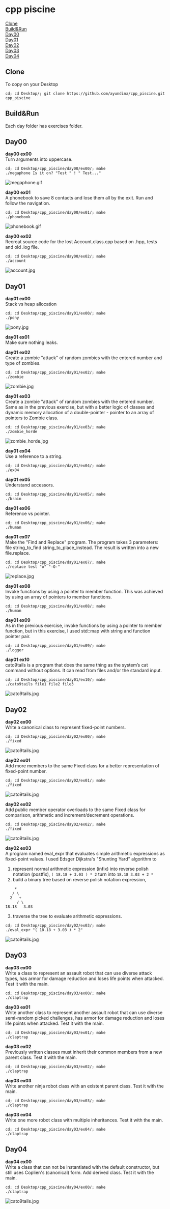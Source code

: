 # cpp piscine

[Clone](#clone)<br>
[Build&Run](#build_and_run)<br>
[Day00](#day00)<br>
[Day01](#day01)<br>
[Day02](#day02)<br>
[Day03](#day03)<br>
[Day04](#day04)<br>

<a name="clone"></a>
## Clone
To copy on your Desktop
```
cd; cd Desktop/; git clone https://github.com/ayundina/cpp_piscine.git cpp_piscine
```

<a name="build_and_run"></a>
## Build&Run
Each day folder has exercises folder.

<a name="day00"></a>
## Day00
**day00 ex00**<br>
Turn arguments into uppercase.
```
cd; cd Desktop/cpp_piscine/day00/ex00/; make
./megaphone Is it on? "Test " ! " Test..."
```
![megaphone.gif](https://github.com/ayundina/cpp_piscine/blob/master/day00/gif/megaphone_1.gif)

**day00 ex01**<br>
A phonebook to save 8 contacts and lose them all by the exit. Run and follow the navigation.
```
cd; cd Desktop/cpp_piscine/day00/ex01/; make
./phonebook
```
![phonebook.gif](https://github.com/ayundina/cpp_piscine/blob/master/day00/gif/phonebook_1.gif)

**day00 ex02**<br>
Recreat source code for the lost Account.class.cpp based on .hpp, tests and old .log file.
```
cd; cd Desktop/cpp_piscine/day00/ex02/; make
./account
```
![account.jpg](https://github.com/ayundina/cpp_piscine/blob/master/day00/gif/account.jpg)

<a name="day01"></a>
## Day01
**day01 ex00**<br>
Stack vs heap allocation
```
cd; cd Desktop/cpp_piscine/day01/ex00/; make
./pony
```
![pony.jpg](https://github.com/ayundina/cpp_piscine/blob/master/day01/gif/pony.jpg)

**day01 ex01**<br>
Make sure nothing leaks.

**day01 ex02**<br>
Create a zombie "attack" of random zombies with the entered number and type of zombies.
```
cd; cd Desktop/cpp_piscine/day01/ex02/; make
./zombie
```
![zombie.jpg](https://github.com/ayundina/cpp_piscine/blob/master/day01/gif/zombie.jpg)

**day01 ex03**<br>
Create a zombie "attack" of random zombies with the entered number. Same as in the previous exercise, but with a better logic of classes and dynamic memory allocation of a double-pointer - pointer to an array of pointers to Zombie class.
```
cd; cd Desktop/cpp_piscine/day01/ex03/; make
./zombie_horde
```
![zombie_horde.jpg](https://github.com/ayundina/cpp_piscine/blob/master/day01/gif/zombie_horde.jpg)

**day01 ex04**<br>
Use a reference to a string.
```
cd; cd Desktop/cpp_piscine/day01/ex04/; make
./ex04
```

**day01 ex05**<br>
Understand accessors.
```
cd; cd Desktop/cpp_piscine/day01/ex05/; make
./brain
```
**day01 ex06**<br>
Reference vs pointer.
```
cd; cd Desktop/cpp_piscine/day01/ex06/; make
./human
```
**day01 ex07**<br>
Make the "Find and Replace" program. The program takes 3 parameters: file string_to_find string_to_place_instead. The result is written into a new file.replace.
```
cd; cd Desktop/cpp_piscine/day01/ex07/; make
./replace test "o" "-O-"
```
![replace.jpg](https://github.com/ayundina/cpp_piscine/blob/master/day01/gif/replace.jpg)

**day01 ex08**<br>
Invoke functions by using a pointer to member function. This was achieved by using an array of pointers to member functions.
```
cd; cd Desktop/cpp_piscine/day01/ex08/; make
./human
```

**day01 ex09**<br>
As in the previous exercise, invoke functions by using a pointer to member function, but in this exercise, I used std::map with string and function pointer pair.
```
cd; cd Desktop/cpp_piscine/day01/ex09/; make
./logger
```

**day01 ex10**<br>
cato9tails is a program that does the same thing as the system’s cat command without options. It can read from files and/or the standard input.
```
cd; cd Desktop/cpp_piscine/day01/ex10/; make
./cato9tails file1 file2 file3
```
![cato9tails.jpg](https://github.com/ayundina/cpp_piscine/blob/master/day01/gif/cato9tails.jpg)

<a name="day02"></a>
## Day02
**day02 ex00**<br>
Write a canonical class to represent fixed-point numbers.
```
cd; cd Desktop/cpp_piscine/day02/ex00/; make
./fixed
```
![cato9tails.jpg](https://github.com/ayundina/cpp_piscine/blob/master/day02/gif/fixed_00.jpg)

**day02 ex01**<br>
Add more members to the same Fixed class for a better representation of fixed-point number.
```
cd; cd Desktop/cpp_piscine/day02/ex01/; make
./fixed
```
![cato9tails.jpg](https://github.com/ayundina/cpp_piscine/blob/master/day02/gif/fixed_01.jpg)

**day02 ex02**<br>
Add public member operator overloads to the same Fixed class for comparison, arithmetic and increment/decrement operations.
```
cd; cd Desktop/cpp_piscine/day02/ex02/; make
./fixed
```
![cato9tails.jpg](https://github.com/ayundina/cpp_piscine/blob/master/day02/gif/fixed_02.jpg)

**day02 ex03**<br>
A program named eval_expr that evaluates simple arithmetic expressions as fixed-point values. I used Edsger Dijkstra's "Shunting Yard" algorithm to 
1. represent normal arithmetic expression (infix) into reverse polish notation (postfix), 
`( 18.18 + 3.03 ) * 2` turn into
`18.18 3.03 + 2 *`
2. build a binary tree based on reverse polish notation expression,
```
    *
   / \
  2   +
     / \
18.18   3.03
```
3. traverse the tree to evaluate arithmetic expressions.
```
cd; cd Desktop/cpp_piscine/day02/ex03/; make
./eval_expr "( 18.18 + 3.03 ) * 2"
```
![cato9tails.jpg](https://github.com/ayundina/cpp_piscine/blob/master/day02/gif/eval_expr.jpg)

<a name="day03"></a>
## Day03
**day03 ex00**<br>
Write a class to represent an assault robot that can use diverse attack types, has armor for damage reduction and loses life points when attacked. Test it with the main.
```
cd; cd Desktop/cpp_piscine/day03/ex00/; make
./claptrap
```

**day03 ex01**<br>
Write another class to represent another assault robot that can use diverse semi-random picked challenges, has armor for damage reduction and loses life points when attacked. Test it with the main.
```
cd; cd Desktop/cpp_piscine/day03/ex01/; make
./claptrap
```

**day03 ex02**<br>
Previously written classes must inherit their common members from a new parent class. Test it with the main.
```
cd; cd Desktop/cpp_piscine/day03/ex02/; make
./claptrap
```

**day03 ex03**<br>
Write another ninja robot class with an existent parent class. Test it with the main.
```
cd; cd Desktop/cpp_piscine/day03/ex03/; make
./claptrap
```

**day03 ex04**<br>
Write one more robot class with multiple inheritances. Test it with the main.
```
cd; cd Desktop/cpp_piscine/day03/ex04/; make
./claptrap
```

<a name="day04"></a>
## Day04
**day04 ex00**<br>
Write a class that can not be instantiated with the default constructor, but still uses Coplien's (canonical) form. Add derived class. Test it with the main.
```
cd; cd Desktop/cpp_piscine/day04/ex00/; make
./claptrap
```
![cato9tails.jpg](https://github.com/ayundina/cpp_piscine/blob/master/day04/gif/polymorph.jpg)
